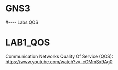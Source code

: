 # GNS3
#---- Labs QOS
# LAB1_QOS
Communication Networks Quality Of Service (QOS):  https://www.youtube.com/watch?v=-cGMmSx9Ag0
